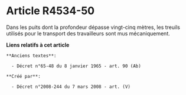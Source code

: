 # Article R4534-50

Dans les puits dont la profondeur dépasse vingt-cinq mètres, les treuils utilisés pour le transport des travailleurs sont mus
mécaniquement.

**Liens relatifs à cet article**

	**Anciens textes**:

	  - Décret n°65-48 du 8 janvier 1965 - art. 90 (Ab)

	**Créé par**:

	  - Décret n°2008-244 du 7 mars 2008 - art. (V)
